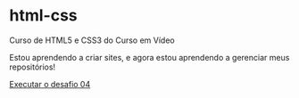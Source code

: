 # html-css
 Curso de HTML5 e CSS3 do Curso em Vídeo

Estou aprendendo a criar sites, e agora estou aprendendo a gerenciar meus repositórios!

<a href="https://eduardol07.github.io/html-css/desafio004/desafio01" target="_blank">Executar o desafio 04</a>